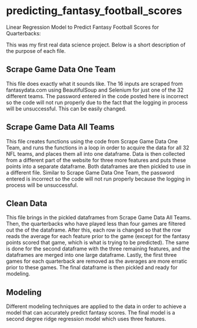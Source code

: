 # predicting_fantasy_football_scores
Linear Regression Model to Predict Fantasy Football Scores for Quarterbacks:

This was my first real data science project. Below is a short description of the purpose of each file.

## Scrape Game Data One Team

This file does exactly what it sounds like. The 16 inputs are scraped from fantasydata.com using BeautifulSoup and Selenium for just one of the 32 different teams. The password entered in the code posted here is incorrect so the code will not run properly due to the fact that the logging in process will be unsuccessful. This can be easily changed.

## Scrape Game Data All Teams

This file creates functions using the code from Scrape Game Data One Team, and runs the functions in a loop in order to acquire the data for all 32 NFL teams, and places them all into one dataframe. Data is then collected from a different part of the website for three more features and puts these points into a separate dataframe. Both dataframes are then pickled to use in a different file. Similar to Scrape Game Data One Team, the password entered is incorrect so the code will not run properly because the logging in process will be unsuccessful.

## Clean Data

This file brings in the pickled dataframes from Scrape Game Data All Teams. Then, the quarterbacks who have played less than four games are filtered out the of the dataframe. After this, each row is changed so that the row reads the average for each feature prior to the game (except for the fantasy points scored that game, which is what is trying to be predicted). The same is done for the second dataframe with the three remaining features, and the dataframes are merged into one large dataframe. Lastly, the first three games for each quarterback are removed as the averages are more erratic prior to these games. The final dataframe is then pickled and ready for modeling.

## Modeling
Different modeling techniques are applied to the data in order to achieve a model that can accurately predict fantasy scores. The final model is a second degree ridge regression model which uses three features.
